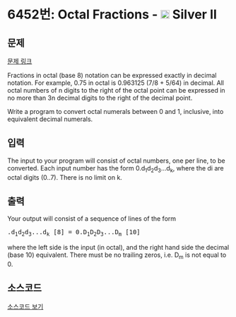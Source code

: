 # 6452번: Octal Fractions - <img src="https://static.solved.ac/tier_small/9.svg" style="height:20px" /> Silver II

<!-- performance -->

<!-- 문제 제출 후 깃허브에 푸시를 했을 때 제출한 코드의 성능이 입력될 공간입니다.-->

<!-- end -->

## 문제

[문제 링크](https://boj.kr/6452)


<p>Fractions in octal (base 8) notation can be expressed exactly in decimal notation. For example, 0.75 in octal is 0.963125 (7/8 + 5/64) in decimal. All octal numbers of n digits to the right of the octal point can be expressed in no more than 3n decimal digits to the right of the decimal point.</p>

<p>Write a program to convert octal numerals between 0 and 1, inclusive, into equivalent decimal numerals.</p>



## 입력


<p>The input to your program will consist of octal numbers, one per line, to be converted. Each input number has the form 0.d<sub>1</sub>d<sub>2</sub>d<sub>3</sub>...d<sub>k</sub>, where the di are octal digits (0..7). There is no limit on k.</p>



## 출력


<p>Your output will consist of a sequence of lines of the form</p>

<pre>.d<sub>1</sub>d<sub>2</sub>d<sub>3</sub>...d<sub>k</sub> [8] = 0.D<sub>1</sub>D<sub>2</sub>D<sub>3</sub>...D<sub>m</sub> [10]</pre>

<p>where the left side is the input (in octal), and the right hand side the decimal (base 10) equivalent. There must be no trailing zeros, i.e. D<sub>m</sub> is not equal to 0.</p>



## 소스코드

[소스코드 보기](Octal%20Fractions.cpp)